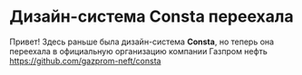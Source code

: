 # Дизайн-система Consta переехала

Привет! Здесь раньше была дизайн-система **Consta**, но теперь она переехала в официальную организацию компании Газпром нефть https://github.com/gazprom-neft/consta 
